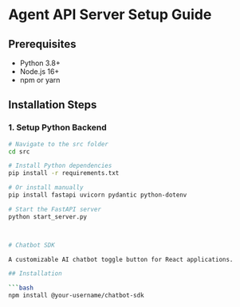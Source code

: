 # Agent API Server Setup Guide

## Prerequisites
- Python 3.8+
- Node.js 16+
- npm or yarn

## Installation Steps

### 1. Setup Python Backend
```bash
# Navigate to the src folder
cd src

# Install Python dependencies
pip install -r requirements.txt

# Or install manually
pip install fastapi uvicorn pydantic python-dotenv

# Start the FastAPI server
python start_server.py



# Chatbot SDK

A customizable AI chatbot toggle button for React applications.

## Installation

```bash
npm install @your-username/chatbot-sdk